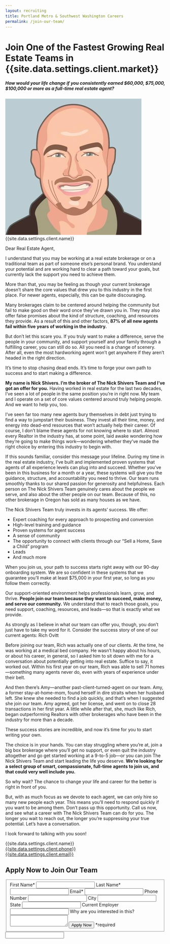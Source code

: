 ```yaml
---
layout: recruiting
title: Portland Metro & Southwest Washington Careers
permalink: /join-our-team/
---
```


<div class="recruiting-page">
<h1 class="join-us">Join One of the Fastest Growing Real Estate Teams in {{site.data.settings.client.market}}</h1>
<h5 class="join-us-subtitle">How would your life change if you consistently earned $60,000, $75,000, $100,000 or more as a full-time real estate agent?</h5>
<div class="recruiting-photo">
<span class="client-image-container">
<img src="/img/headshot.jpg" alt="{{site.data.settings.client.name}}" class="client-image"/>
</span>
<figcaption class="caption">{{site.data.settings.client.name}}</figcaption>
</div>


<p>Dear Real Estate Agent, </p>

<p>I understand that you may be working at a real estate brokerage or on a traditional team as part of someone else’s personal brand. You understand your potential and are working hard to clear a path toward your goals, but currently lack the support you need to achieve them. </p>

<p>More than that, you may be feeling as though your current brokerage doesn’t share the core values that drew you to this industry in the first place. For newer agents, especially, this can be quite discouraging. </p>

<p>Many brokerages claim to be centered around helping the community but fail to make good on their word once they’ve drawn you in. They may also offer false promises about the kind of structure, coaching, and resources they provide. As a result of this and other factors, <strong>87% of all new agents fail within five years of working in the industry.</strong></p>

<p>But don’t let this scare you. If you truly want to make a difference, serve the people in your community, and support yourself and your family through a fulfilling career, you can still do so. All you need is a change of scenery. After all, even the most hardworking agent won’t get anywhere if they aren’t headed in the right direction. </p>

<p>It’s time to stop chasing dead ends. It’s time to forge your own path to success and to start making a difference. </p>

<p><strong>My name is Nick Shivers. I’m the broker of The Nick Shivers Team and I’ve got an offer for you.</strong> Having worked in real estate for the last two decades, I’ve seen a lot of people in the same position you’re in right now. My team and I operate on a set of core values centered around truly helping people. And we want to help you, too.</p>

<p>I’ve seen far too many new agents bury themselves in debt just trying to find a way to jumpstart their business. They invest all their time, money, and energy into dead-end resources that won’t actually help their career. Of course, I don’t blame these agents for not knowing where to start. Almost every Realtor in the industry has, at some point, laid awake wondering how they’re going to make things work—wondering whether they’ve made the right choice by entering this industry to begin with. </p>

<p>If this sounds familiar, consider this message your lifeline. During my time in the real estate industry, I’ve built and implemented proven systems that agents of all experience levels can plug into and succeed. Whether you’ve been in this business for a month or a year, these systems will give you the guidance, structure, and accountability you need to thrive. Our team runs smoothly thanks to our shared passion for generosity and helpfulness. Each person on The Nick Shivers Team genuinely cares about the people we serve, and also about the other people on our team. Because of this, no other brokerage in Oregon has sold as many houses as we have. </p>

<p>The Nick Shivers Team truly invests in its agents’ success. We offer:
<ul class="indent">
<li>Expert coaching for every approach to prospecting and conversion</li>
<li>High-level training and guidance</li>
<li>Proven systems for agent success</li>
<li>A sense of community</li>
<li>The opportunity to connect with clients through our “Sell a Home, Save a Child” program</li>
<li>Leads</li>
<li>And much more</li>
</ul></p>

<p>When you join us, your path to success starts right away with our 90-day onboarding system. We are so confident in these systems that we guarantee you’ll make at least $75,000 in your first year, so long as you follow them correctly. </p>

<p>Our support-oriented environment helps professionals learn, grow, and thrive. <strong>People join our team because they want to succeed, make money, and serve our community.</strong> We understand that to reach those goals, you need support, coaching, resources, and leads—so that is exactly what we provide.</p>

<p>As strongly as I believe in what our team can offer you, though, you don’t just have to take my word for it. Consider the success story of one of our current agents: Rich Ovitt</p>

<p>Before joining our team, Rich was actually one of our clients. At the time, he was working at a medical bed company. He wasn’t happy about his hours, or about his career, in general, so I asked him to sit down with me for a conversation about potentially getting into real estate. Suffice to say, it worked out. Within his first year on our team, Rich was able to sell 71 homes—something many agents never do, even with years of experience under their belt. </p>

<p>And then there’s Amy—another past-client-turned-agent on our team. Amy, a former stay-at-home-mom, found herself in dire straits when her husband left. She knew she needed to find a job quickly, and that’s when I suggested she join our team. Amy agreed, got her license, and went on to close 28 transactions in her first year. A little while after that, she, much like Rich, began outperforming Realtors with other brokerages who have been in the industry for more than a decade. </p>

<p>These success stories are incredible, and now it’s time for you to start writing your own. </p>

<p>The choice is in your hands. You can stay struggling where you’re at, join a big box brokerage where you’ll get no support, or even quit the industry altogether and go get started working at a 9-to-5 job—or you can join The Nick Shivers Team and start leading the life you deserve. <strong>We’re looking for a select group of smart, compassionate, full-time agents to join us, and that could very well include you.</strong> </p>

<p>So why wait? The chance to change your life and career for the better is right in front of you. </p>

<p>But, with as much focus as we devote to each agent, we can only hire so many new people each year. This means you’ll need to respond quickly if you want to be among them. Don’t pass up this opportunity. Call us now, and see what a career with The Nick Shivers Team can do for you. The longer you wait to reach out, the longer you’re suppressing your true potential. Let’s have a conversation. </p>

<p>I look forward to talking with you soon!</p>

<p>{{site.data.settings.client.name}}<br>
<a href="tel:1-{{site.data.settings.client.phone}}">{{site.data.settings.client.phone}}</a><br>
<a href="mailto:{{site.data.settings.client.email}}">{{site.data.settings.client.email}}</a>
</p>


<h2 class="recruiting">Apply Now to Join Our Team</h2>

<form method="post" class="home-value cta-forms" action="https://formspree.io/{{site.data.settings.client.email}}" onsubmit="return setReturn()">
					<fieldset><label for="firstname">First Name*</label> <input type="text" required="" name="firstname" /> <label for="lastname">Last Name*</label> <input type="text" required="" name="lastname" /> <label for="email">Email*</label> <input type="text" name="name" /> <label for="phone">Phone Number </label> <input type="tel" name="phone" />
						<!--base32-c9gq6t9k68pkcd3jcwpp4rbkcmtk4-base32--><label for="city">City </label> <input type="text" name="city" /> <label for="state">State </label> <input type="text" name="state" /> <label for="employer">Current Employer </label> <input type="text" name="employer" /> <label for="message">Why are you interested in this? </label><textarea name="employer"></textarea>
						<!--base32-c9gq6t9k68pk8cbme5gq4uv4cguqachj70r2urk1edjk6cg-base32--><input class="submit light-light" type="submit" value="Apply Now" name="submitrecruitingForm" /> <span class="asterisk">*required</span></fieldset>
					<!--base32-c9gq6t9k68pk8c9he1t7cxkecdkpedhpe9h6at3me5r7ee1kddhpwx9q71up4tb3f1u6mc3mdcwp6vkg6rw3gc1dc9gq6t9k68-base32-->
					<div class="hidden"><input type="hidden" value="{{site.data.settings.client.email}}" name="_to" /> <input type="hidden" value="Recruiting Contact Request Message From Your Vyral Careers and Training Video Blog" name="_subject" /> <input type="text" name="_gotcha" /></div>
				</form>
</div>
